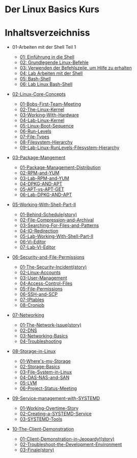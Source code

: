 # Der Linux Basics Kurs

# Inhaltsverzeichniss

- 01-Arbeiten mit der Shell Teil 1

  - [01: Einführung in die Shell](docs/01-Arbeiten-mit-der-Shell-Teil-1/01-Einführung-in-die-Shell.md)
  - [02: Grundlegende Linux-Befehle](docs/01-Arbeiten-mit-der-Shell-Teil-1/02-Basis-Befehle.md)
  - [03: Verwenden der Befehlszeile, um Hilfe zu erhalten](docs/01-Arbeiten-mit-der-Shell-Teil-1/03-Command-Line-Help.md)
  - [04: Lab Arbeiten mit der Shell](docs/01-Arbeiten-mit-der-Shell-Teil-1/04-lab-working-with-shell.md)
  - [05: Bash-Shell](docs/01-Arbeiten-mit-der-Shell-Teil-1/05-Bash-Shell.md)
  - [06: Lab Linux Bash-Shell](docs/01-Arbeiten-mit-der-Shell-Teil-1/06-Lab-Linux-Bash-Shell.md)

- [02-Linux-Core-Concepts](docs/03-Linux-Core-Concepts)

  - [01-Bobs-First-Team-Meeting](docs/03-Linux-Core-Concepts/01-Bobs-first-team-meeting.md)
  - [02-The-Linux-Kernel](docs/03-Linux-Core-Concepts/02-The-Linux-Kernel.md)
  - [03-Working-With-Hardware](docs/03-Linux-Core-Concepts/03-Working-with-hardware.md)
  - [04-Lab-Linux-Kernel](docs/03-Linux-Core-Concepts/04-Lab-Linux-Kernel.md)
  - [05-Linux-Boot-Sequence](docs/03-Linux-Core-Concepts/05-Linux-Boot-Sequence.md)
  - [06-Run-Levels](docs/03-Linux-Core-Concepts/06-Run-Levels.md)
  - [07-File-Types](docs/03-Linux-Core-Concepts/07-File-Types.md)
  - [08-Filesystem-Hierarchy](docs/03-Linux-Core-Concepts/08-Filesystem-Hierarchy.md)
  - [09-Lab-Linux-RunLevels-Filesystem-Hierarchy](docs/03-Linux-Core-Concepts/09-Lab-Linux-RunLevels-Filesystem-Hierarchy.md)


- [03-Package-Mangement](docs/04-Package-Mangement)

  - [01-Package-Management-Distribution](docs/04-Package-Mangement/01-Package-Management-Distribution.md)
  - [02-RPM-and-YUM](docs/04-Package-Mangement/02-RPM-and-YUM.md)
  - [03-Lab-RPM-and-YUM](docs/04-Package-Mangement/03-Lab-RPM-and-YUM.md)
  - [04-DPKG-AND-APT](docs/04-Package-Mangement/04-DPKG-AND-APT.md)
  - [05-APT-vs-APT-GET](docs/04-Package-Mangement/05-APT-vs-APT-GET.md)
  - [06-Lab-DPKG-AND-APT](docs/04-Package-Mangement/06-Lab-DPKG-AND-APT.md)


- [05-Working-With-Shell-Part-II](docs/05-Working-With-Shell-Part-II)

  - [01-Behind-Schedule(story)](docs/05-Working-With-Shell-Part-II/01-Behind-Schedule(story).md)
  - [02-File-Compression-and-Archival](docs/05-Working-With-Shell-Part-II/02-File-Compression-and-Archival.md)
  - [03-Searching-For-Files-and-Patterns](docs/05-Working-With-Shell-Part-II/03-Searching-for-files-and-patterns.md)
  - [04-IO-Redirection](docs/05-Working-With-Shell-Part-II/04-IO-Redirection.md)
  - [05-Lab-Working-With-Shell-Part-II](docs/05-Working-With-Shell-Part-II/05-Lab-Working-With-Shell-Part-II.md)
  - [06-Vi-Editor](docs/05-Working-With-Shell-Part-II/06-Vi-Editor.md)
  - [07-Lab-VI-Editor](docs/05-Working-With-Shell-Part-II/07-Lab-VI-Editor.md)

- [06-Security-and-File-Permissions](docs/06-Security-and-File-Permissions)

  - [01-The-Security-Incident(story)](docs/06-Security-and-File-Permissions/01-The-Security-Incident(story).md)
  - [02-Linux-Accounts](docs/06-Security-and-File-Permissions/02-Linux-Accounts.md)
  - [03-User-Management](docs/06-Security-and-File-Permissions/03-User-Management.md)
  - [04-Access-Control-Files](docs/06-Security-and-File-Permissions/04-Access-Control-Files.md)
  - [05-File-Permissions](docs/06-Security-and-File-Permissions/05-File-Permissions.md)
  - [06-SSH-and-SCP](docs/06-Security-and-File-Permissions/06-SSH-and-SCP.md)
  - [07-IPtables](docs/06-Security-and-File-Permissions/07-IPtables.md)
  - [08-Cronjob](docs/06-Security-and-File-Permissions/08-Cronjob.md)

- [07-Networking](docs/07-Networking)

  - [01-The-Network-Issue(story)](docs/07-Networking/01-The-Network-Issue(story).md)
  - [02-DNS](docs/07-Networking/02-DNS.md)
  - [03-Networking-Basics](docs/07-Networking/03-Networking-Basics.md)
  - [04-Troubleshooting](docs/07-Networking/04-Troubleshooting.md)

- [08-Storage-in-Linux](docs/08-Storage-in-Linux)

  - [01-Where's-my-Storage](docs/08-Storage-in-Linux/01-Where's-my-Storage.md)
  - [02-Storage-Basics](docs/08-Storage-in-Linux/02-Storage-Basics.md)
  - [03-File-System-in-Linux](docs/08-Storage-in-Linux/03-File-System-in-Linux.md)
  - [04-DAS-NAS-and-SAN](docs/08-Storage-in-Linux/04-DAS-NAS-and-SAN.md)
  - [05-LVM](docs/08-Storage-in-Linux/05-LVM.md)
  - [06-Project-Status-Meeting](docs/08-Storage-in-Linux/06-Project-Status-Meeting.md)

- [09-Service-management-with-SYSTEMD](docs/09-Service-management-with-SYSTEMD)

  - [01-Working-Overtime-Story](docs/09-Service-management-with-SYSTEMD/01-Working-Overtime-Story.md)
  - [02-Creating-a-SYSTEMD-Service](docs/09-Service-management-with-SYSTEMD/02-Creating-a-SYSTEMD-Service.md)
  - [03-SYSTEMD-Tools](docs/09-Service-management-with-SYSTEMD/03-SYSTEMD-Tools.md)

- [10-The-Client-Demonstration](docs/10-The-Client-Demonstration)

  - [01-Client-Demonstration-in-Jeopardy!(story)](docs/10-The-Client-Demonstration/01-Client-Demonstration-in-Jeopardy!(story).md)
  - [02-Troubleshoot-the-Development-Environment](docs/10-The-Client-Demonstration/02-Troubleshoot-the-Development-Environment.md)
  - [03-Finale(story)](docs/10-The-Client-Demonstration/03-Finale(story).md)
